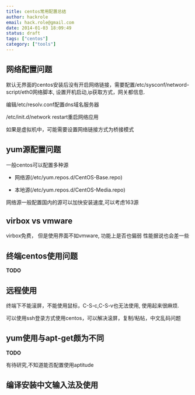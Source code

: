 ```yaml
---
title: centos常用配置总结
author: hackrole
email: hack.role@gmail.com
date: 2014-01-03 18:09:49
status: draft
tags: ["centos"]
category: ["tools"]
---
```




网络配置问题
------------

默认无界面的centos安装后没有开启网络链接，需要配置/etc/sysconf/netword-script/eth0网络脚本,
设置开机启动,ip获取方式，网关都信息.

编辑/etc/resolv.conf配置dns域名服务器

/etc/init.d/network restart重启网络应用

如果是虚拟机中，可能需要设置网络链接方式为桥接模式

yum源配置问题
-------------

一般centos可以配置多种源

+ 网络源(/etc/yum.repos.d/CentOS-Base.repo)

+ 本地源(/etc/yum.repos.d/CentOS-Media.repo)

网络源一般配置国内的源可以加快安装速度,可以考虑163源

virbox vs vmware
----------------

virbox免费，
但是使用界面不如vmware,
功能上是否也偏弱
性能据说也会差一些

终端centos使用问题
------------------
**TODO**

远程使用
--------

终端下不能滚屏，不能使用鼠标，C-S-c,C-S-v也无法使用, 使用起来很麻烦.

可以使用ssh登录方式使用centos，可以解决滚屏，复制/粘帖，中文乱码问题

yum使用与apt-get颇为不同
------------------------
**TODO**

有待研究,不知道能否配置使用aptitude

编译安装中文输入法及使用
------------------------
